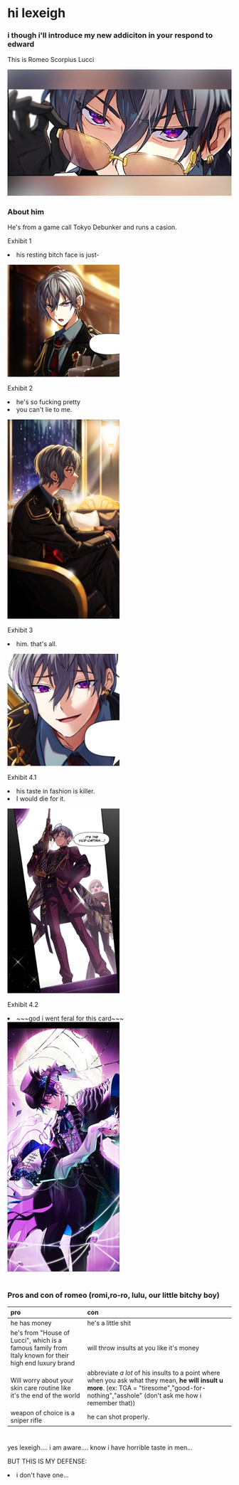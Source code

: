 <html lang="en">
<head>
    <meta charset="utf-8">
    <meta name="author" content="Patricia Siew">
    <meta name="discription" content="a page where i go feral about romeo">
</head>

<body>
    <h1>hi lexeigh</h1>
    <h3>i though i'll introduce my new addiciton in your respond to edward</h3>
    <p>This is Romeo Scorpius Lucci</p>
    
<img src="romi.jpg">
    <h3> About him</h3>
    <p>He's from a game call Tokyo Debunker and runs a casion.</p>
    <p>Exhibit 1</p>
    <li class="highlightedlistitem">his resting bitch face is just-

<p></p>
<img src="romi2.jpg" width=50%/>

<p></p>
    <p>Exhibit 2</p>

 <li class="highlightedListItem">
        he's so fucking pretty
    <li class="highlightedlistitem">
        you can't lie to me.
<p></p>
<img src="romi5.jpg" width=50%/>

<p></p>
    <p>Exhibit 3</p>
<li class="highlightedlistitem">
        him. that's all.
<p></p>
<img src="romi8.jpg" width=50%/>
<p></p>

<p></p>
    <p>Exhibit 4.1</p>
<li class="highlightedlistitem">
    his taste in fashion is killer.
<li class="highlightedlisteditem">
    I would die for it.
<p></p>
    <img src="romi6.jpg" width=50%/>
<p></p>
    <p>Exhibit 4.2</p>
    <li class=highlightedlistitem">
        ~~~god i went feral for this card~~~
    <img src="romi9.jpg" width=50%/>

    
<p></p>

<h1>
    
</h1>
    
</body>

 <h3>Pros and con of romeo (romi,ro-ro, lulu, our little bitchy boy)</h3>


|pro|con|
|---|---|
|he has money| he's a little shit|
|he's from "House of Lucci", which is a famous family from Italy known for their high end luxury brand| will throw insults at you like it's money|
|Will worry about your skin care routine like it's the end of the world| abbreviate *a lot* of his insults to a point where when you ask what they mean, **he will insult u more**. (ex: TGA = "tiresome","good-for-nothing","asshole" (don't ask me how i remember that))|
|weapon of choice is a sniper rifle| he can shot properly.

<h1>
    
</h1>
<p>yes lexeigh.... i am aware.... know i have horrible taste in men...</p>

<p> BUT THIS IS MY DEFENSE:</p>
<li class="highlightedlisteditem">
    i don't have one...
    
</html>
